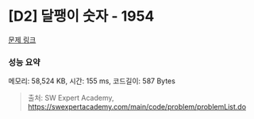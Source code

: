 # [D2] 달팽이 숫자 - 1954 

[문제 링크](https://swexpertacademy.com/main/code/problem/problemDetail.do?contestProbId=AV5PobmqAPoDFAUq) 

### 성능 요약

메모리: 58,524 KB, 시간: 155 ms, 코드길이: 587 Bytes



> 출처: SW Expert Academy, https://swexpertacademy.com/main/code/problem/problemList.do